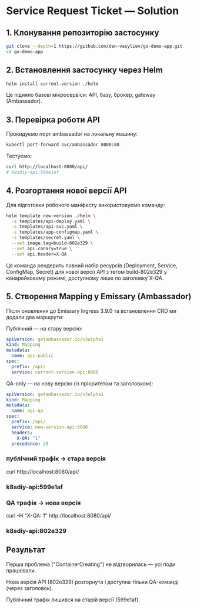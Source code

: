 # Service Request Ticket — Solution
## 1. Клонування репозиторію застосунку
```bash
git clone --depth=1 https://github.com/den-vasyliev/go-demo-app.git
cd go-demo-app
```
## 2. Встановлення застосунку через Helm
```bash
helm install current-version ./helm
```
Це підняло базові мікросервіси: API, базу, брокер, gateway (Ambassador).
## 3. Перевірка роботи API

Прокидуємо порт ambassador на локальну машину:
```bash
kubectl port-forward svc/ambassador 8080:80
```
Тестуємо:
```bash
curl http://localhost:8080/api/
# k8sdiy-api:599e1af
```
## 4. Розгортання нової версії API

Для підготовки робочого маніфесту використовуємо команду:
```bash
helm template new-version ./helm \
  -s templates/api-deploy.yaml \
  -s templates/api-svc.yaml \
  -s templates/app-configmap.yaml \
  -s templates/secret.yaml \
  --set image.tag=build-802e329 \
  --set api.canary=true \
  --set api.header=X-QA
```
Ця команда рендерить повний набір ресурсів (Deployment, Service, ConfigMap, Secret) для нової версії API з тегом build-802e329 у канарейковому режимі, доступному лише по заголовку X-QA.
## 5. Створення Mapping у Emissary (Ambassador)

Після оновлення до Emissary Ingress 3.9.0 та встановлення CRD ми додали два маршрути:

Публічний — на стару версію:
```yaml
apiVersion: getambassador.io/v3alpha1
kind: Mapping
metadata:
  name: api-public
spec:
  prefix: /api/
  service: current-version-api:8080
```
QA-only — на нову версію (із пріоритетом та заголовком):
```yaml
apiVersion: getambassador.io/v3alpha1
kind: Mapping
metadata:
  name: api-qa
spec:
  prefix: /api/
  service: new-version-api:8080
  headers:
    X-QA: "1"
  precedence: 20
```
### публічний трафік → стара версія
curl http://localhost:8080/api/
### k8sdiy-api:599e1af

### QA трафік → нова версія
curl -H "X-QA: 1" http://localhost:8080/api/
### k8sdiy-api:802e329

## Результат

Перша проблема ("ContainerCreating") не відтворилась — усі поди працювали.

Нова версія API (802e329) розгорнута і доступна тільки QA-команді (через заголовок).

Публічний трафік лишився на старій версії (599e1af).
